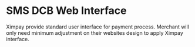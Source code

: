 # SMS DCB Web Interface

Ximpay provide standard user interface for payment process. Merchant will only need minimum adjustment on their websites design to apply Ximpay interface.